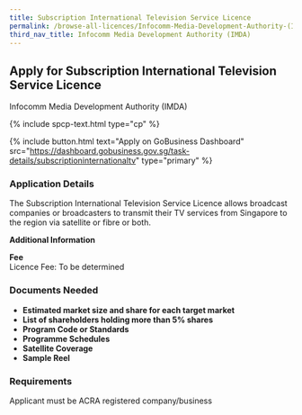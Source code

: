 ```yaml
---
title: Subscription International Television Service Licence
permalink: /browse-all-licences/Infocomm-Media-Development-Authority-(IMDA)/Subscription-International-Television-Service-Licence
third_nav_title: Infocomm Media Development Authority (IMDA)
---
```


## Apply for Subscription International Television Service Licence

Infocomm Media Development Authority (IMDA)

{% include spcp-text.html type="cp" %}

{% include button.html text="Apply on GoBusiness Dashboard" src="https://dashboard.gobusiness.gov.sg/task-details/subscriptioninternationaltv" type="primary" %}

<H3>Application Details</H3>

<p>The Subscription International Television Service Licence allows broadcast companies or broadcasters to transmit their TV services from Singapore to the region via satellite or fibre or both.</p>

<strong>Additional Information</strong>

<p><strong>Fee</strong><br />Licence Fee: To be determined</p>

<H3>Documents Needed</H3>

<ul>
<li><strong>Estimated market size and share for each target market</strong></li>
<li><strong>List of shareholders holding more than 5% shares</strong></li>
<li><strong>Program Code or Standards</strong></li>
<li><strong>Programme Schedules</strong></li>
<li><strong>Satellite Coverage</strong></li>
<li><strong>Sample Reel</strong></li>
</ul>

<H3>Requirements</H3>

Applicant must be ACRA registered company/business

